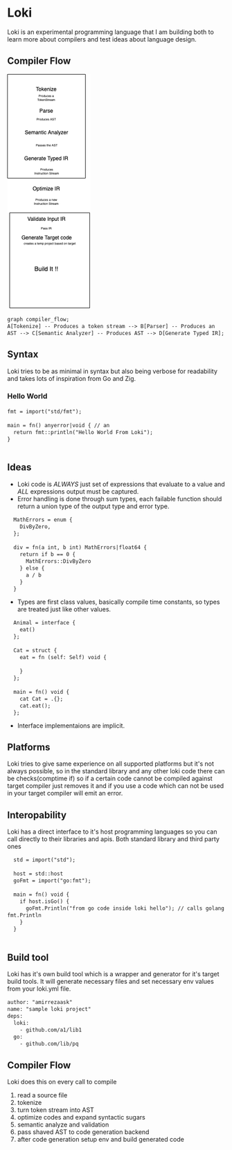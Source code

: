 # Loki
Loki is an experimental programming language that I am building both to learn more about compilers and test ideas about language design. 

## Compiler Flow
![compiler flow](https://github.com/amirrezaask/loki/blob/master/compiler_flow.png?raw=true)
```mermaid
graph compiler_flow;
A[Tokenize] -- Produces a token stream --> B[Parser] -- Produces an AST --> C[Semantic Analyzer] -- Produces AST --> D[Generate Typed IR];

```

## Syntax
Loki tries to be as minimal in syntax but also being verbose for readability and takes lots of inspiration from Go and Zig.

### Hello World
```
fmt = import("std/fmt"); 

main = fn() anyerror|void { // an
  return fmt::println("Hello World From Loki");
}
  
```
## Ideas
- Loki code is *ALWAYS* just set of expressions that evaluate to a value and *ALL* expressions output must be captured.
- Error handling is done through sum types, each failable function should return a union type of the output type and error type.
```
  MathErrors = enum {
    DivByZero,
  };

  div = fn(a int, b int) MathErrors|float64 {
    return if b == 0 {
      MathErrors::DivByZero
    } else {
      a / b
    }
  }
```
- Types are first class values, basically compile time constants, so types are treated just like other values.
```
  Animal = interface {
    eat()
  };
  
  Cat = struct {
    eat = fn (self: Self) void {
      
    }
  };
  
  main = fn() void {
    cat Cat = .{};
    cat.eat();
  };
```

- Interface implementaions are implicit.

## Platforms
Loki tries to give same experience on all supported platforms but it's not always possible, so in the standard library and any other loki code there 
can be checks(comptime if) so if a certain code cannot be compiled against target compiler just removes it and if you use a code which can not be used
in your target compiler will emit an error.


## Interopability
Loki has a direct interface to it's host programming languages so you can call directly to their libraries and apis. Both standard library and third party ones
```
  std = import("std");

  host = std::host
  goFmt = import("go:fmt");
  
  main = fn() void {
    if host.isGo() {
      goFmt.Println("from go code inside loki hello"); // calls golang fmt.Println
    } 
  }
  
```

## Build tool 
Loki has it's own build tool which is a wrapper and generator for it's target build tools. It will generate necessary files and set necessary env values
from your loki.yml file.
```
author: "amirrezaask"
name: "sample loki project"
deps:
  loki:
    - github.com/a1/lib1
  go:
    - github.com/lib/pq
```

## Compiler Flow
Loki does this on every call to compile
1. read a source file
2. tokenize
3. turn token stream into AST
4. optimize codes and expand syntactic sugars
5. semantic analyze and validation
6. pass shaved AST to code generation backend
7. after code generation setup env and build generated code
